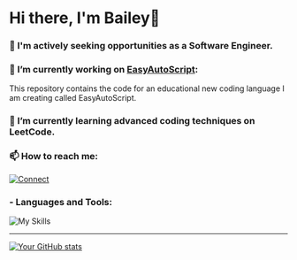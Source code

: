 # Hi there, I'm Bailey👋

### 🚀 I'm actively seeking opportunities as a Software Engineer.

### 🔭 I’m currently working on [EasyAutoScript](https://github.com/TheDevEngineer/EasyAutoScript):
This repository contains the code for an educational new coding language I am creating called EasyAutoScript.

### 🌱 I’m currently learning advanced coding techniques on LeetCode.

### 📫 How to reach me:

[![Connect](https://skillicons.dev/icons?i=linkedin)](https://www.linkedin.com/in/bailey-kitchen-600657363/)

### - Languages and Tools:

![My Skills](https://skillicons.dev/icons?i=cs,html,css,js,ts,react,dotnet,vscode,visualstudio,git,github,blender,unity,unreal)

---

[![Your GitHub stats](https://github-readme-stats.vercel.app/api?username=TheDevEngineer&show_icons=true&theme=radical&hide_rank=true&hide=prs,issues,contribs)](https://github.com/anuraghazra/github-readme-stats)
